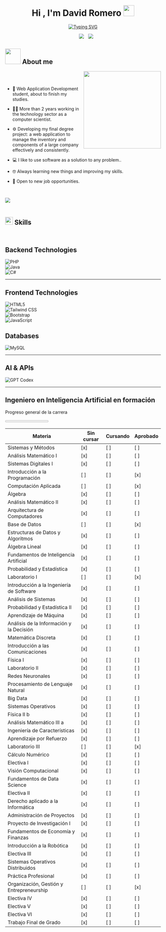 <h1 align="center"><b>Hi , I'm David Romero </b><img src="https://media.giphy.com/media/hvRJCLFzcasrR4ia7z/giphy.gif" width="35"></h1>
<!--  -->
<p align="center">
  <a href="https://git.io/typing-svg"><img src="https://readme-typing-svg.demolab.com?font=Fira+Code&pause=1000&width=472&lines=Web+application+development+student;passionate+about+new+technologies;If+you+can+dream+it%2C+you+can+program+it." alt="Typing SVG" /></a>
</p>


 <div align="center"  class="icons-social" style="margin-left: 10px;">
        <a style="margin-left: 10px;"  target="_blank" href="https://www.linkedin.com/in/david-emanuel-romero-b87919210/">
			<img src="https://img.icons8.com/doodle/40/000000/linkedin--v2.png"></a>
        <a style="margin-left: 10px;" target="_blank" href="https://github.com/kalichicho">
		<img src="https://img.icons8.com/doodle/40/000000/github--v1.png"></a>
 </div>



## <picture><img src = "https://github.com/7oSkaaa/7oSkaaa/blob/main/Images/about_me.gif?raw=true" width = 50px></picture> About me

<picture> <img align="right" src="https://github.com/7oSkaaa/7oSkaaa/blob/main/Images/Right_Side.gif?raw=true" width = 250px></picture>

<br><br>

- :school: Web Application Development student, about to finish my studies.

- :technologist: More than 2 years working in the technology sector as a computer scientist.

- :gear: Developing my final degree project: a web application to manage the inventory and components of a large company effectively and consistently.

- :computer: I like to use software as a solution to any problem..

- :nerd_face: Always learning new things and improving my skills.

- :briefcase: Open to new job opportunities.
<br>


<!-- SECCIÓN DE SKILLS-->
<img src="https://user-images.githubusercontent.com/73097560/115834477-dbab4500-a447-11eb-908a-139a6edaec5c.gif"><br><br>

## <img src="https://media2.giphy.com/media/QssGEmpkyEOhBCb7e1/giphy.gif?cid=ecf05e47a0n3gi1bfqntqmob8g9aid1oyj2wr3ds3mg700bl&rid=giphy.gif" width ="25"><b> Skills</b>
<br>

<p align="center">

<!-- Section: Backend Technologies -->
## Backend Technologies
<!-- Languages and frameworks running on the server side -->
![PHP](https://img.shields.io/badge/PHP-777BB4?style=for-the-badge&logo=php&logoColor=white)  
![Java](https://img.shields.io/badge/Java-007396?style=for-the-badge&logo=java&logoColor=white)  
![C#](https://img.shields.io/badge/C%23-239120?style=for-the-badge&logo=csharp&logoColor=white)

---

<!-- Section: Frontend Technologies -->
## Frontend Technologies
<!-- Markup, styling frameworks and client‑side scripting -->
![HTML5](https://img.shields.io/badge/HTML5-E34F26?style=for-the-badge&logo=html5&logoColor=white)  
![Tailwind CSS](https://img.shields.io/badge/Tailwind_CSS-06B6D4?style=for-the-badge&logo=tailwind-css&logoColor=white)  
![Bootstrap](https://img.shields.io/badge/Bootstrap-563D7C?style=for-the-badge&logo=bootstrap&logoColor=white)  
![JavaScript](https://img.shields.io/badge/JavaScript-F7DF1E?style=for-the-badge&logo=javascript&logoColor=white)


<!-- Section: Databases -->
## Databases
<!-- Systems for data storage, querying and schema design -->
![MySQL](https://img.shields.io/badge/MySQL-4479A1?style=for-the-badge&logo=mysql&logoColor=white)

---


<!-- Section: AI & APIs -->
## AI & APIs
<!-- Tools and services for machine learning, NLU/NLP, and AI integrations -->
![GPT Codex](https://img.shields.io/badge/Codex-GPT-000000?style=for-the-badge&logo=openai&logoColor=white)

---

## Ingeniero en Inteligencia Artificial en formación

Progreso general de la carrera

<!-- Actualiza el valor de "value" con el porcentaje de materias aprobadas -->
<progress value="0" max="100">0%</progress>

| Materia | Sin cursar | Cursando | Aprobado |
| --- | --- | --- | --- |
| Sistemas y Métodos | [x] | [ ] | [ ] |
| Análisis Matemático I | [x] | [ ] | [ ] |
| Sistemas Digitales I | [x] | [ ] | [ ] |
| Introducción a la Programación | [ ] | [ ] | [x] |
| Computación Aplicada | [ ] | [ ] | [x] |
| Álgebra | [x] | [ ] | [ ] |
| Análisis Matemático II | [x] | [ ] | [ ] |
| Arquitectura de Computadores | [x] | [ ] | [ ] |
| Base de Datos | [ ] | [ ] | [x] |
| Estructuras de Datos y Algoritmos | [x] | [ ] | [ ] |
| Álgebra Lineal | [x] | [ ] | [ ] |
| Fundamentos de Inteligencia Artificial | [x] | [ ] | [ ] |
| Probabilidad y Estadística | [x] | [ ] | [ ] |
| Laboratorio I | [ ] | [ ] | [x] |
| Introducción a la Ingeniería de Software | [x] | [ ] | [ ] |
| Análisis de Sistemas | [x] | [ ] | [ ] |
| Probabilidad y Estadística II | [x] | [ ] | [ ] |
| Aprendizaje de Máquina | [x] | [ ] | [ ] |
| Análisis de la Información y la Decisión | [x] | [ ] | [ ] |
| Matemática Discreta | [x] | [ ] | [ ] |
| Introducción a las Comunicaciones | [x] | [ ] | [ ] |
| Física I | [x] | [ ] | [ ] |
| Laboratorio II | [x] | [ ] | [ ] |
| Redes Neuronales | [x] | [ ] | [ ] |
| Procesamiento de Lenguaje Natural | [x] | [ ] | [ ] |
| Big Data | [x] | [ ] | [ ] |
| Sistemas Operativos | [x] | [ ] | [ ] |
| Física II b | [x] | [ ] | [ ] |
| Análisis Matemático III a | [x] | [ ] | [ ] |
| Ingeniería de Características | [x] | [ ] | [ ] |
| Aprendizaje por Refuerzo | [x] | [ ] | [ ] |
| Laboratorio III | [ ] | [ ] | [x] |
| Cálculo Numérico | [x] | [ ] | [ ] |
| Electiva I | [x] | [ ] | [ ] |
| Visión Computacional | [x] | [ ] | [ ] |
| Fundamentos de Data Science | [x] | [ ] | [ ] |
| Electiva II | [x] | [ ] | [ ] |
| Derecho aplicado a la Informática | [x] | [ ] | [ ] |
| Administración de Proyectos | [x] | [ ] | [ ] |
| Proyecto de Investigación I | [x] | [ ] | [ ] |
| Fundamentos de Economía y Finanzas | [x] | [ ] | [ ] |
| Introducción a la Robótica | [x] | [ ] | [ ] |
| Electiva III | [x] | [ ] | [ ] |
| Sistemas Operativos Distribuidos | [x] | [ ] | [ ] |
| Práctica Profesional | [x] | [ ] | [ ] |
| Organización, Gestión y Entrepreneurship | [ ] | [ ] | [x] |
| Electiva IV | [x] | [ ] | [ ] |
| Electiva V | [x] | [ ] | [ ] |
| Electiva VI | [x] | [ ] | [ ] |
| Trabajo Final de Grado | [x] | [ ] | [ ] |

